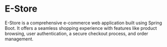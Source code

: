 # E-Store
E-Store is a comprehensive e-commerce web application built using Spring Boot. It offers a seamless shopping experience with features like product browsing, user authentication, a secure checkout process, and order management. 
